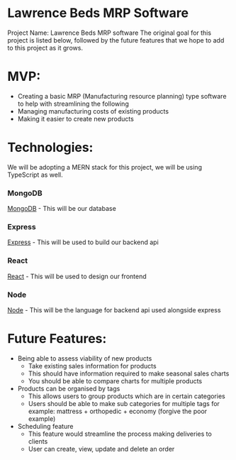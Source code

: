 # Lawrence Beds MRP Software

Project Name: Lawrence Beds MRP software
The original goal for this project is listed below, followed by the future features that we hope to add to this project as it grows.

# MVP: 
- Creating a basic MRP (Manufacturing resource planning) type software to help with streamlining the following 
- Managing manufacturing costs of existing products
- Making it easier to create new products

# Technologies:
We will be adopting a MERN stack for this project, we will be using TypeScript as well.
 
### MongoDB
[MongoDB](https://www.mongodb.com/) - This will be our database

### Express
[Express](https://expressjs.com/) - This will be used to build our backend api

### React
[React](https://reactjs.org/) - This will be used to design our frontend

### Node
[Node](https://nodejs.org/en/) - This will be the language for backend api used alongside express

# Future Features:
- Being able to assess viability of new products
    - Take existing sales information for products
    - This should have information required to make seasonal sales charts
    - You should be able to compare charts for multiple products
- Products can be organised by tags
    - This allows users to group products which are in certain categories
    - Users should be able to make sub categories for multiple tags for example: mattress + orthopedic + economy (forgive the poor example)
- Scheduling feature
    - This feature would streamline the process making deliveries to clients
    - User can create, view, update and delete an order
